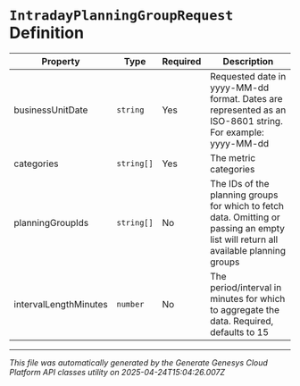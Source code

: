 # `IntradayPlanningGroupRequest` Definition

| Property | Type | Required | Description |
|----------|------|----------|-------------|
| businessUnitDate | `string` | Yes | Requested date in yyyy-MM-dd format. Dates are represented as an ISO-8601 string. For example: yyyy-MM-dd |
| categories | `string[]` | Yes | The metric categories |
| planningGroupIds | `string[]` | No | The IDs of the planning groups for which to fetch data.  Omitting or passing an empty list will return all available planning groups |
| intervalLengthMinutes | `number` | No | The period/interval in minutes for which to aggregate the data. Required, defaults to 15 |

---

*This file was automatically generated by the Generate Genesys Cloud Platform API classes utility on 2025-04-24T15:04:26.007Z*